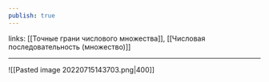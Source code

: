 ```yaml
---
publish: true
---
```

links: [[Точные грани числового множества]], [[Числовая последовательность (множество)]]

---

![[Pasted image 20220715143703.png|400]]
